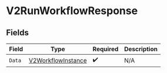 # V2RunWorkflowResponse


## Fields

| Field                                                           | Type                                                            | Required                                                        | Description                                                     |
| --------------------------------------------------------------- | --------------------------------------------------------------- | --------------------------------------------------------------- | --------------------------------------------------------------- |
| `Data`                                                          | [V2WorkflowInstance](../../models/shared/v2workflowinstance.md) | :heavy_check_mark:                                              | N/A                                                             |